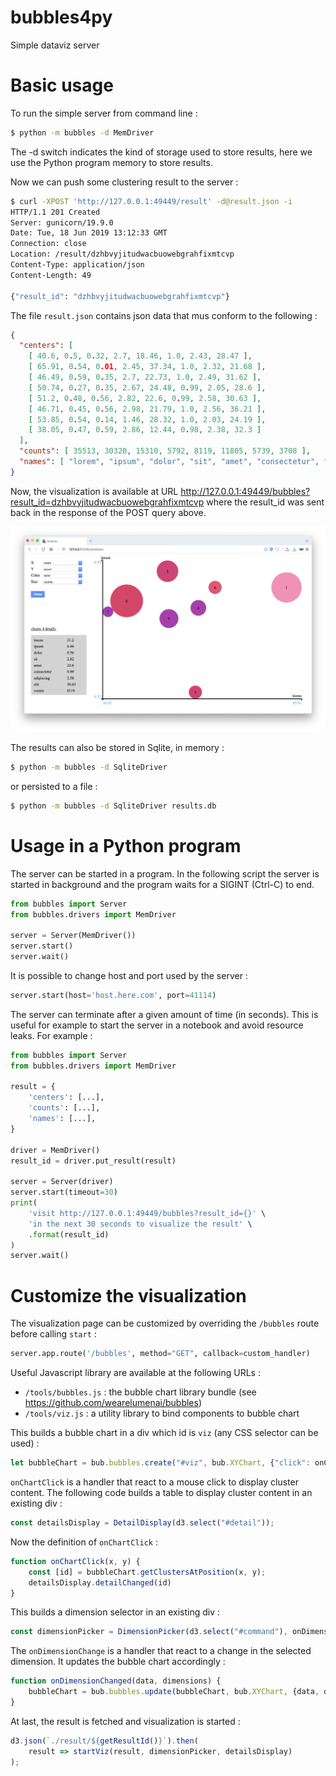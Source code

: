 # bubbles4py
Simple dataviz server

# Basic usage

To run the simple server from command line :
```bash
$ python -m bubbles -d MemDriver
```

The -d switch indicates the kind of storage used to store results, 
here we use the Python program memory to store results.

Now we can push some clustering result to the server :
```bash
$ curl -XPOST 'http://127.0.0.1:49449/result' -d@result.json -i
HTTP/1.1 201 Created
Server: gunicorn/19.9.0
Date: Tue, 18 Jun 2019 13:12:33 GMT
Connection: close
Location: /result/dzhbvyjitudwacbuowebgrahfixmtcvp
Content-Type: application/json
Content-Length: 49

{"result_id": "dzhbvyjitudwacbuowebgrahfixmtcvp"}
```

The file ```result.json``` contains json data that mus conform to the 
following :

```json
{
  "centers": [
    [ 40.6, 0.5, 0.32, 2.7, 18.46, 1.0, 2.43, 28.47 ],
    [ 65.91, 0.54, 0.01, 2.45, 37.34, 1.0, 2.32, 21.68 ],
    [ 46.49, 0.59, 0.35, 2.7, 22.73, 1.0, 2.49, 31.62 ],
    [ 50.74, 0.27, 0.35, 2.67, 24.48, 0.99, 2.05, 28.6 ],
    [ 51.2, 0.48, 0.56, 2.82, 22.6, 0.99, 2.58, 30.63 ],
    [ 46.71, 0.45, 0.56, 2.98, 21.79, 1.0, 2.56, 36.21 ],
    [ 53.85, 0.54, 0.14, 1.46, 28.32, 1.0, 2.03, 24.19 ],
    [ 38.05, 0.47, 0.59, 2.86, 12.44, 0.98, 2.38, 32.3 ]
  ],
  "counts": [ 35513, 30320, 15310, 5792, 8119, 11805, 5739, 3708 ],
  "names": [ "lorem", "ipsum", "dolor", "sit", "amet", "consectetur", "adipiscing", "elit" ]
}
```
Now, the visualization is available at URL 
http://127.0.0.1:49449/bubbles?result_id=dzhbvyjitudwacbuowebgrahfixmtcvp
where the result_id was sent back in the response of the POST query above.

![bubbles]( bubbles.png "bubbles visualization" )

The results can also be stored in Sqlite, in memory :
```bash
$ python -m bubbles -d SqliteDriver
```
or persisted to a file :
```bash
$ python -m bubbles -d SqliteDriver results.db
```


# Usage in a Python program

The server can be started in a program. In the following script
the server is started in background 
and the program waits for a SIGINT (Ctrl-C) to end.
```python
from bubbles import Server
from bubbles.drivers import MemDriver

server = Server(MemDriver())
server.start()
server.wait()
```
It is possible to change host and port used by the server :
```python
server.start(host='host.here.com', port=41114)
```

The server can terminate after a given amount of time (in seconds).
This is useful for example to start the server in a notebook
and avoid resource leaks. For example :
```python
from bubbles import Server
from bubbles.drivers import MemDriver

result = {
    'centers': [...],
    'counts': [...],
    'names': [...],
}

driver = MemDriver()
result_id = driver.put_result(result)

server = Server(driver)
server.start(timeout=30)
print(
    'visit http://127.0.0.1:49449/bubbles?result_id={}' \
    'in the next 30 seconds to visualize the result' \
    .format(result_id)
)
server.wait()
```

# Customize the visualization

The visualization page can be customized by overriding the ```/bubbles``` 
route before calling `start` :
```python
server.app.route('/bubbles', method="GET", callback=custom_handler)
```

Useful Javascript library are available at the following URLs :
 - `/tools/bubbles.js` : the bubble chart library bundle
 (see https://github.com/wearelumenai/bubbles)
 - `/tools/viz.js` : a utility library to bind components to bubble chart
 
This builds a bubble chart in a div which id is `viz` 
(any CSS selector can be used) :
```javascript
let bubbleChart = bub.bubbles.create("#viz", bub.XYChart, {"click": onChartClick});
```

`onChartClick` is a handler that react to a mouse click to display cluster content.
The following code builds a table to display cluster content in an existing div :
```javascript
const detailsDisplay = DetailDisplay(d3.select("#detail"));
```

Now the definition of `onChartClick` :
```javascript
function onChartClick(x, y) {
    const [id] = bubbleChart.getClustersAtPosition(x, y);
    detailsDisplay.detailChanged(id)
}
```

This builds a dimension selector in an existing div :
```javascript
const dimensionPicker = DimensionPicker(d3.select("#command"), onDimensionChange);
```
The `onDimensionChange` is a handler that react to a change
in the selected dimension. It updates the bubble chart accordingly :
```javascript
function onDimensionChanged(data, dimensions) {
    bubbleChart = bub.bubbles.update(bubbleChart, bub.XYChart, {data, dimensions});
}
```

At last, the result is fetched and visualization is started :
```javascript
d3.json(`./result/${getResultId()}`).then(
    result => startViz(result, dimensionPicker, detailsDisplay)
);
```

